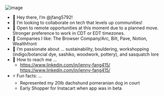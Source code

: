![image](https://github.com/user-attachments/assets/2385e704-1698-4292-a2be-1a584b696b8c)

- 👋 Hey there, I’m @jfang5792!
- 💞️ I’m looking to collaborate on tech that levels up communities!
- 📍 Open to remote opportunities at this moment due to a planned move. Stronger preference to work in CDT or EDT timezones.
- 👀 Companies I like: The Browser Company/Arc, Bilt, Pave, Notion, Wealthfront
- 🌱 I’m passionate about ... sustainability, bouldering, workshopping (indigo/botancial dye, sashiko, woodwork, pottery), and sasquatch lore
- 🔗 How to reach me ...
    - <a href="https://www.linkedin.com/in/jenny-fang415/" rel="follow"> https://www.linkedin.com/in/jenny-fang415/</a>
https://www.linkedin.com/in/jenny-fang415/
- ⚡ Fun facts: ...
    - Represented my 20lb dachshund pomeranian dog in court
    - Early Shopper for Instacart when app was in beta

<!---
jfang5792/jfang5792 is a ✨ special ✨ repository because its `README.md` (this file) appears on your GitHub profile.
You can click the Preview link to take a look at your changes.
--->

